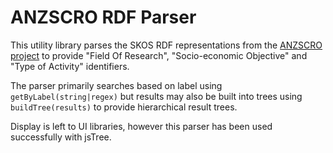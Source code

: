 ANZSCRO RDF Parser
==================

This utility library parses the SKOS RDF representations from the [ANZSCRO
project][1] to provide "Field Of Research", "Socio-economic Objective" and "Type
of Activity" identifiers.

The parser primarily searches based on label using `getByLabel(string|regex)`
but results may also be built into trees using `buildTree(results)` to provide
hierarchical result trees.

Display is left to UI libraries, however this parser has been used successfully
with jsTree.

[1]: http://anzsrco.github.com/anzsrco/